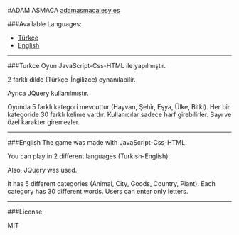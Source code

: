 #ADAM ASMACA
<a href="http://adamasmaca.esy.es/" target="_blank">adamasmaca.esy.es</a>

###Available Languages:
* [Türkçe](#turkce)
* [English](#english)

<hr>
###Turkce
Oyun JavaScript-Css-HTML ile yapılmıştır.

2 farklı dilde (Türkçe-İngilizce) oynanılabilir.

Ayrıca JQuery kullanılmıştır.

Oyunda 5 farklı kategori mevcuttur (Hayvan, Şehir, Eşya, Ülke, Bitki). Her bir kategoride 30 farklı kelime vardır. Kullanıcılar sadece harf girebilirler. Sayı ve özel karakter giremezler. 
<hr>
###English
The game was made with JavaScript-Css-HTML.

You can play in 2 different languages (Turkish-English).

Also, JQuery was used.

It has 5 different categories (Animal, City, Goods, Country, Plant). Each category has 30 different words. Users can enter only letters.
<hr>
###License

MIT